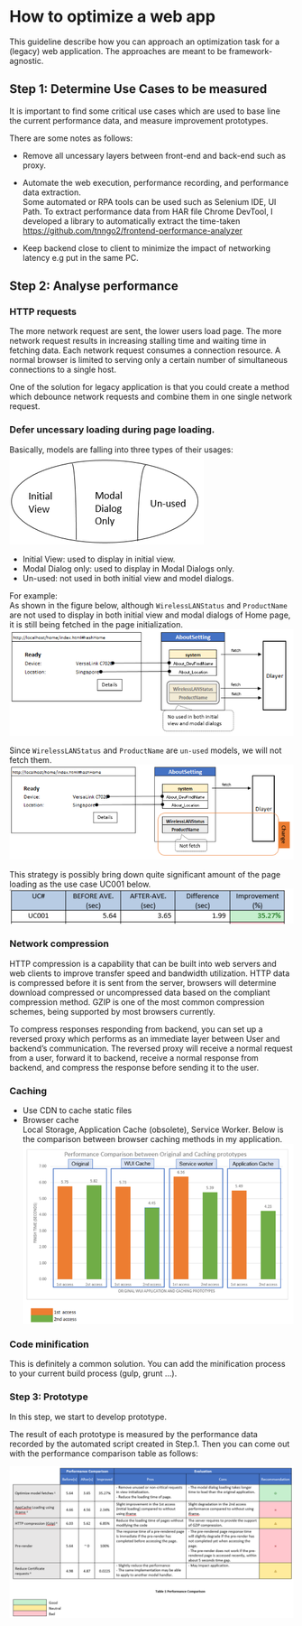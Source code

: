 # How to optimize a web app

This guideline describe how you can approach an optimization task for a (legacy) web application. The approaches are meant to be framework-agnostic.

## Step 1: Determine Use Cases to be measured
It is important to find some critical use cases which are used to base line the current performance data, and measure improvement prototypes.

There are some notes as follows:
- Remove all uncessary layers between front-end and back-end such as proxy.
- Automate the web execution, performance recording, and performance data extraction.   
Some automated or RPA tools can be used such as Selenium IDE, UI Path.
To extract performance data from HAR file Chrome DevTool, I developed a library to automatically extract the time-taken
https://github.com/tnngo2/frontend-performance-analyzer

- Keep backend close to client to minimize the impact of networking latency e.g put in the same PC.

## Step 2: Analyse performance

### HTTP requests
The more network request are sent, the lower users load page. The more network request results in increasing stalling time and waiting time in fetching data.
Each network request consumes a connection resource. A normal browser is limited to serving only a certain number of simultaneous connections to a single host.

One of the solution for legacy application is that you could create a method which debounce network requests and combine them in one single network request.

### Defer uncessary loading during page loading.

Basically, models are falling into three types of their usages:
![](images/2019-03-28-15-14-06.png)
-	Initial View: used to display in initial view.
-	Modal Dialog only: used to display in Modal Dialogs only.
-	Un-used: not used in both initial view and model dialogs.

For example:   
As shown in the figure below, although `WirelessLANStatus` and `ProductName` are not used to display in both initial view and modal dialogs of Home page, it is still being fetched in the page initialization.
![](images/2019-03-28-11-22-01.png)

Since `WirelessLANStatus` and `ProductName` are `un-used` models, we will not fetch them.
![](images/2019-03-28-11-22-11.png)

This strategy is possibly bring down quite significant amount of the page loading as the use case UC001 below.
![](images/2019-03-28-11-18-30.png)

### Network compression
HTTP compression is a capability that can be built into web servers and web clients to improve transfer speed and bandwidth utilization. HTTP data is compressed before it is sent from the server, browsers will determine download compressed or uncompressed data based on the compliant compression method. GZIP is one of the most common compression schemes, being supported by most browsers currently.

To compress responses responding from backend, you can set up a reversed proxy which performs as an immediate layer between User and backend’s communication. The reversed proxy will receive a normal request from a user, forward it to backend, receive a normal response from backend, and compress the response before sending it to the user.

### Caching
- Use CDN to cache static files
- Browser cache   
Local Storage, Application Cache (obsolete), Service Worker.
Below is the comparison between browser caching methods in my application.
![](images/2019-03-28-14-56-11.png)


### Code minification
This is definitely a common solution. You can add the minification process to your current build process  (gulp, grunt ...).


### Step 3: Prototype   
In this step, we start to develop prototype.

The result of each prototype is measured by the performance data recorded by the automated script created in Step.1. Then you can come out with the performance comparison table as follows:

![](images/2019-03-28-15-04-50.png)